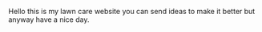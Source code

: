 Hello this is my lawn care website you can send ideas to make it better but anyway have a nice day.
